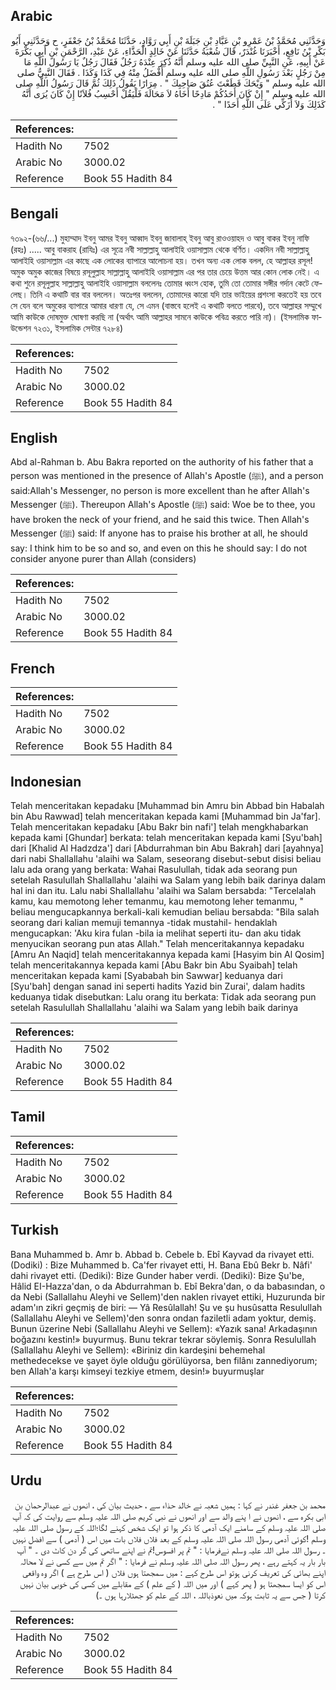 ## Arabic


<div dir="rtl" lang="ar" style={{fontSize:'larger',backgroundColor:'#f8f9fa',padding:20}}>
وَحَدَّثَنِي مُحَمَّدُ بْنُ عَمْرِو بْنِ عَبَّادِ بْنِ جَبَلَةَ بْنِ أَبِي رَوَّادٍ، حَدَّثَنَا مُحَمَّدُ بْنُ جَعْفَرٍ، ح وَحَدَّثَنِي أَبُو بَكْرِ بْنُ نَافِعٍ، أَخْبَرَنَا غُنْدَرٌ، قَالَ شُعْبَةُ حَدَّثَنَا عَنْ خَالِدٍ الْحَذَّاءِ، عَنْ عَبْدِ، الرَّحْمَنِ بْنِ أَبِي بَكْرَةَ عَنْ أَبِيهِ، عَنِ النَّبِيِّ صلى الله عليه وسلم أَنَّهُ ذُكِرَ عِنْدَهُ رَجُلٌ فَقَالَ رَجُلٌ يَا رَسُولَ اللَّهِ مَا مِنْ رَجُلٍ بَعْدَ رَسُولِ اللَّهِ صلى الله عليه وسلم أَفْضَلُ مِنْهُ فِي كَذَا وَكَذَا ‏.‏ فَقَالَ النَّبِيُّ صلى الله عليه وسلم ‏"‏ وَيْحَكَ قَطَعْتَ عُنُقَ صَاحِبِكَ ‏"‏ ‏.‏ مِرَارًا يَقُولُ ذَلِكَ ثُمَّ قَالَ رَسُولُ اللَّهِ صلى الله عليه وسلم ‏"‏ إِنْ كَانَ أَحَدُكُمْ مَادِحًا أَخَاهُ لاَ مَحَالَةَ فَلْيَقُلْ أَحْسِبُ فُلاَنًا إِنْ كَانَ يُرَى أَنَّهُ كَذَلِكَ وَلاَ أُزَكِّي عَلَى اللَّهِ أَحَدًا ‏"‏ ‏.‏
</div>
<div style={{backgroundColor:'#f8f9fa',padding:20, marginBottom: 10}}><table> <thead> <tr> <th>References:</th> <th></th> </tr> </thead> <tbody><tr><td>Hadith No</td><td>7502</td></tr><tr><td>Arabic No</td><td>3000.02</td></tr><tr><td>Reference</td><td>Book 55 Hadith 84</td></tr></tbody></table></div>

## Bengali


<div dir="ltr" lang="bn" style={{fontSize:'larger',backgroundColor:'#f8f9fa',padding:20}}>
৭৩৯২-(৬৬/...) মুহাম্মাদ ইবনু আমর ইবনু আব্বাদ ইবনু জাবালাহ্ ইবনু আবু রাওওয়াহদ ও আবু বাকর ইবনু নাফি (রহঃ) ..... আবু বাকরাহ (রাযিঃ) এর সূত্রে নবী সাল্লাল্লাহু আলাইহি ওয়াসাল্লাম থেকে বর্ণিত। একদিন নবী সাল্লাল্লাহু আলাইহি ওয়াসাল্লাম এর কাছে এক লোকের ব্যাপারে আলোচনা হয়। তখন অন্য এক লোক বলল, হে আল্লাহর রসূল! অমুক অমুক কাজের বিষয়ে রসূলুল্লাহ সাল্লাল্লাহু আলাইহি ওয়াসাল্লাম এর পর তার চেয়ে উত্তম আর কোন লোক নেই। এ কথা শুনে রসূলুল্লাহ সাল্লাল্লাহু আলাইহি ওয়াসাল্লাম বললেনঃ তোমার ধ্বংস হোক, তুমি তো তোমার সঙ্গীর গর্দান কেটে ফেলেছ। তিনি এ কথাটি বার বার বললেন। অতঃপর বললেন, তোমাদের কারো যদি তার ভাইয়ের প্রশংসা করতেই হয় তবে সে যেন বলে অমুকের ব্যাপারে আমার ধারণা যে, সে এমন (বাস্তবে হলেই এ কথাটি বলতে পারবে), তবে আল্লাহর সম্মুখে আমি কাউকে দোষমুক্ত ঘোষণা করছি না (অর্থাৎ আমি আল্লাহর সামনে কাউকে পবিত্র করতে পারি না)। (ইসলামিক ফাউন্ডেশন ৭২৩১, ইসলামিক সেন্টার ৭২৮৪)
</div>
<div style={{backgroundColor:'#f8f9fa',padding:20, marginBottom: 10}}><table> <thead> <tr> <th>References:</th> <th></th> </tr> </thead> <tbody><tr><td>Hadith No</td><td>7502</td></tr><tr><td>Arabic No</td><td>3000.02</td></tr><tr><td>Reference</td><td>Book 55 Hadith 84</td></tr></tbody></table></div>

## English


<div dir="ltr" lang="en" style={{fontSize:'larger',backgroundColor:'#f8f9fa',padding:20}}>
Abd al-Rahman b. Abu Bakra reported on the authority of his father that a person was mentioned in the presence of Allah's Apostle (ﷺ), and a person said:Allah's Messenger, no person is more excellent than he after Allah's Messenger (ﷺ). Thereupon Allah's Apostle (ﷺ) said: Woe be to thee, you have broken the neck of your friend, and he said this twice. Then Allah's Messenger (ﷺ) said: If anyone has to praise his brother at all, he should say: I think him to be so and so, and even on this he should say: I do not consider anyone purer than Allah (considers)
</div>
<div style={{backgroundColor:'#f8f9fa',padding:20, marginBottom: 10}}><table> <thead> <tr> <th>References:</th> <th></th> </tr> </thead> <tbody><tr><td>Hadith No</td><td>7502</td></tr><tr><td>Arabic No</td><td>3000.02</td></tr><tr><td>Reference</td><td>Book 55 Hadith 84</td></tr></tbody></table></div>

## French


<div dir="ltr" lang="fr" style={{fontSize:'larger',backgroundColor:'#f8f9fa',padding:20}}>

</div>
<div style={{backgroundColor:'#f8f9fa',padding:20, marginBottom: 10}}><table> <thead> <tr> <th>References:</th> <th></th> </tr> </thead> <tbody><tr><td>Hadith No</td><td>7502</td></tr><tr><td>Arabic No</td><td>3000.02</td></tr><tr><td>Reference</td><td>Book 55 Hadith 84</td></tr></tbody></table></div>

## Indonesian


<div dir="ltr" lang="id" style={{fontSize:'larger',backgroundColor:'#f8f9fa',padding:20}}>
Telah menceritakan kepadaku [Muhammad bin Amru bin Abbad bin Habalah bin Abu Rawwad] telah menceritakan kepada kami [Muhammad bin Ja'far]. Telah menceritakan kepadaku [Abu Bakr bin nafi'] telah mengkhabarkan kepada kami [Ghundar] berkata: telah menceritakan kepada kami [Syu'bah] dari [Khalid Al Hadzdza'] dari [Abdurrahman bin Abu Bakrah] dari [ayahnya] dari nabi Shallallahu 'alaihi wa Salam, seseorang disebut-sebut disisi beliau lalu ada orang yang berkata: Wahai Rasulullah, tidak ada seorang pun setelah Rasulullah Shallallahu 'alaihi wa Salam yang lebih baik darinya dalam hal ini dan itu. Lalu nabi Shallallahu 'alaihi wa Salam bersabda: "Tercelalah kamu, kau memotong leher temanmu, kau memotong leher temanmu, " beliau mengucapkannya berkali-kali kemudian beliau bersabda: "Bila salah seorang dari kalian memuji temannya -tidak mustahil- hendaklah mengucapkan: 'Aku kira fulan -bila ia melihat seperti itu- dan aku tidak menyucikan seorang pun atas Allah." Telah menceritakannya kepadaku [Amru An Naqid] telah menceritakannya kepada kami [Hasyim bin Al Qosim] telah menceritakannya kepada kami [Abu Bakr bin Abu Syaibah] telah menceritakan kepada kami [Syababah bin Sawwar] keduanya dari [Syu'bah] dengan sanad ini seperti hadits Yazid bin Zurai', dalam hadits keduanya tidak disebutkan: Lalu orang itu berkata: Tidak ada seorang pun setelah Rasulullah Shallallahu 'alaihi wa Salam yang lebih baik darinya
</div>
<div style={{backgroundColor:'#f8f9fa',padding:20, marginBottom: 10}}><table> <thead> <tr> <th>References:</th> <th></th> </tr> </thead> <tbody><tr><td>Hadith No</td><td>7502</td></tr><tr><td>Arabic No</td><td>3000.02</td></tr><tr><td>Reference</td><td>Book 55 Hadith 84</td></tr></tbody></table></div>

## Tamil


<div dir="ltr" lang="ta" style={{fontSize:'larger',backgroundColor:'#f8f9fa',padding:20}}>

</div>
<div style={{backgroundColor:'#f8f9fa',padding:20, marginBottom: 10}}><table> <thead> <tr> <th>References:</th> <th></th> </tr> </thead> <tbody><tr><td>Hadith No</td><td>7502</td></tr><tr><td>Arabic No</td><td>3000.02</td></tr><tr><td>Reference</td><td>Book 55 Hadith 84</td></tr></tbody></table></div>

## Turkish


<div dir="ltr" lang="tr" style={{fontSize:'larger',backgroundColor:'#f8f9fa',padding:20}}>
Bana Muhammed b. Amr b. Abbad b. Cebele b. Ebî Kayvad da rivayet etti. (Dodiki) : Bize Muhammed b. Ca'fer rivayet etti, H. Bana Ebû Bekr b. Nâfi' dahi rivayet etti. (Dediki): Bize Gunder haber verdi. (Dediki): Bize Şu'be, Hâlid EI-Hazza'dan, o da Abdurrahman b. Ebî Bekra'dan, o da babasından, o da Nebi (Sallallahu Aleyhi ve Sellem)'den naklen rivayet ettiki, Huzurunda bir adam'ın zikri geçmiş de biri: — Yâ Resûlallah! Şu ve şu husûsatta Resulullah (Sallallahu Aleyhi ve Sellem)'den sonra ondan faziletli adam yoktur, demiş. Bunun üzerine Nebi (Sallallahu Aleyhi ve Sellem): «Yazık sana! Arkadaşının boğazını kestin!» buyurmuş. Bunu tekrar tekrar söylemiş. Sonra Resulullah (Sallallahu Aleyhi ve Sellem): «Biriniz din kardeşini behemehal methedecekse ve şayet öyle olduğu görülüyorsa, ben filânı zannediyorum; ben Allah'a karşı kimseyi tezkiye etmem, desin!» buyurmuşlar
</div>
<div style={{backgroundColor:'#f8f9fa',padding:20, marginBottom: 10}}><table> <thead> <tr> <th>References:</th> <th></th> </tr> </thead> <tbody><tr><td>Hadith No</td><td>7502</td></tr><tr><td>Arabic No</td><td>3000.02</td></tr><tr><td>Reference</td><td>Book 55 Hadith 84</td></tr></tbody></table></div>

## Urdu


<div dir="rtl" lang="ur" style={{fontSize:'larger',backgroundColor:'#f8f9fa',padding:20}}>
محمد بن جعفر غندر نے کہا : ہمیں شعبہ نے خالد حذاء سے ، حدیث بیان کی ، انھوں نے عبدالرحمان بن ابی بکرہ سے ، انھوں نے ا پنے والد سے اور انھوں نے نبی کریم صلی اللہ علیہ وسلم سے روایت کی کہ آپ صلی اللہ علیہ وسلم کے سامنے ایک آدمی کا ذکر ہوا تو ایک شخص کہنے لگا؛اللہ کے رسول صلی اللہ علیہ وسلم !کوئی آدمی رسول اللہ صلی اللہ علیہ وسلم کے بعد فلاں فلاں بات میں اس ( آدمی ) سے افضل نہیں ۔ رسول اللہ صلی اللہ علیہ وسلم نےفرمایا : " تم پر افسوس!تم نے اپنے ساتھی کی گر دن کاٹ دی ۔ " آپ بار بار یہ کہتے رہے ، پھر رسول اللہ صلی اللہ علیہ وسلم نے فرمایا : " اگر تم میں سے کسی نے لا محالہ اپنے بھائی کی تعریف کرنی ہوتو اس طرح کہے : میں سمجھتا ہوں فلاں ( اس طرح ہے ) اگر وہ واقعی اس کو ایسا سمجھتا ہو ( پھر کہے ) اور میں اللہ ( کے علم ) کے مقابلے میں کسی کی خوبی بیان نہیں کرتا ( جس سے یہ ثابت ہوکہ میں نعوذباللہ ، اللہ کے علم کو جھٹلارہا ہوں ۔)
</div>
<div style={{backgroundColor:'#f8f9fa',padding:20, marginBottom: 10}}><table> <thead> <tr> <th>References:</th> <th></th> </tr> </thead> <tbody><tr><td>Hadith No</td><td>7502</td></tr><tr><td>Arabic No</td><td>3000.02</td></tr><tr><td>Reference</td><td>Book 55 Hadith 84</td></tr></tbody></table></div>